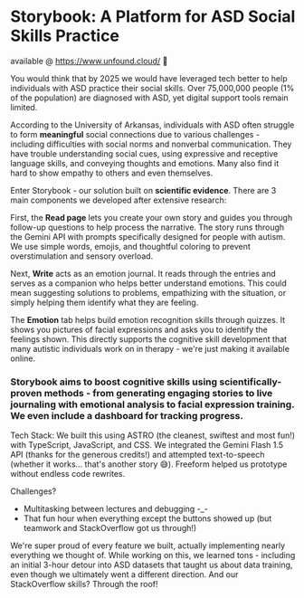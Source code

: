 # Storybook: A Platform for ASD Social Skills Practice
available @ https://www.unfound.cloud/ 🥰

You would think that by 2025 we would have leveraged tech better to help individuals with ASD practice their social skills. Over 75,000,000 people (1% of the population) are diagnosed with ASD, yet digital support tools remain limited.

According to the University of Arkansas, individuals with ASD often struggle to form **meaningful** social connections due to various challenges - including difficulties with social norms and nonverbal communication. They have trouble understanding social cues, using expressive and receptive language skills, and conveying thoughts and emotions. Many also find it hard to show empathy to others and even themselves.

Enter Storybook - our solution built on **scientific evidence**. There are 3 main components we developed after extensive research:

First, the **Read page** lets you create your own story and guides you through follow-up questions to help process the narrative. The story runs through the Gemini API with prompts specifically designed for people with autism. We use simple words, emojis, and thoughtful coloring to prevent overstimulation and sensory overload.

Next, **Write** acts as an emotion journal. It reads through the entries and serves as a companion who helps better understand emotions. This could mean suggesting solutions to problems, empathizing with the situation, or simply helping them identify what they are feeling.

The **Emotion** tab helps build emotion recognition skills through quizzes. It shows you pictures of facial expressions and asks you to identify the feelings shown. This directly supports the cognitive skill development that many autistic individuals work on in therapy - we're just making it available online.

### Storybook aims to boost cognitive skills using scientifically-proven methods - from generating engaging stories to live journaling with emotional analysis to facial expression training. We even include a dashboard for tracking progress.

Tech Stack:
We built this using ASTRO (the cleanest, swiftest and most fun!) with TypeScript, JavaScript, and CSS. We integrated the Gemini Flash 1.5 API (thanks for the generous credits!) and attempted text-to-speech (whether it works... that's another story 😅). Freeform helped us prototype without endless code rewrites.

Challenges? 
- Multitasking between lectures and debugging -_-
- That fun hour when everything except the buttons showed up (but teamwork and StackOverflow got us through!)

We're super proud of every feature we built, actually implementing nearly everything we thought of. While working on this, we learned tons - including an initial 3-hour detour into ASD datasets that taught us about data training, even though we ultimately went a different direction. And our StackOverflow skills? Through the roof!


